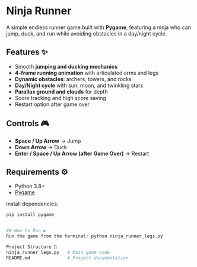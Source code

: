 # Ninja Runner 

A simple endless runner game built with **Pygame**, featuring a ninja who can jump, duck, and run while avoiding obstacles in a day/night cycle.  

## Features ✨
- Smooth **jumping and ducking mechanics**  
- **4-frame running animation** with articulated arms and legs  
- **Dynamic obstacles**: archers, towers, and rocks  
- **Day/Night cycle** with sun, moon, and twinkling stars  
- **Parallax ground and clouds** for depth  
- Score tracking and high score saving  
- Restart option after game over  

## Controls 🎮
- **Space / Up Arrow** → Jump  
- **Down Arrow** → Duck  
- **Enter / Space / Up Arrow (after Game Over)** → Restart  

## Requirements ⚙️
- Python 3.8+  
- [Pygame](https://www.pygame.org/)  

Install dependencies:
```bash
pip install pygame


## How to Run ▶️
Run the game from the terminal: python ninja_runner_legs.py

Project Structure 📂
ninja_runner_legs.py   # Main game code
README.md              # Project documentation
